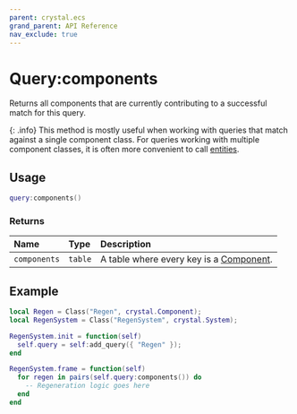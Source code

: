 ```yaml
---
parent: crystal.ecs
grand_parent: API Reference
nav_exclude: true
---
```


# Query:components

Returns all components that are currently contributing to a successful match for this query.

{: .info}
This method is mostly useful when working with queries that match against a single component class. For queries working with multiple component classes, it is often more convenient to call [entities](query_entities).

## Usage

```lua
query:components()
```

### Returns

| Name         | Type    | Description                                          |
| :----------- | :------ | :--------------------------------------------------- |
| `components` | `table` | A table where every key is a [Component](component). |

## Example

```lua
local Regen = Class("Regen", crystal.Component);
local RegenSystem = Class("RegenSystem", crystal.System);

RegenSystem.init = function(self)
  self.query = self:add_query({ "Regen" });
end

RegenSystem.frame = function(self)
  for regen in pairs(self.query:components()) do
    -- Regeneration logic goes here
  end
end
```
